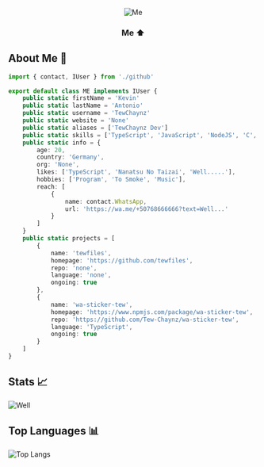 <div align=center>

![Me](https://i.ibb.co/563rK2k/blackpink-1.jpg)

### Me ⬆
</div>

## About Me 🎋

```TypeScript
import { contact, IUser } from './github'

export default class ME implements IUser {
    public static firstName = 'Kevin'
    public static lastName = 'Antonio'
    public static username = 'TewChaynz'
    public static website = 'None'
    public static aliases = ['TewChaynz Dev']
    public static skills = ['TypeScript', 'JavaScript', 'NodeJS', 'C', 'EJS', 'Express', 'NoSQL']
    public static info = {
        age: 20,
        country: 'Germany',
        org: 'None',
        likes: ['TypeScript', 'Nanatsu No Taizai', 'Well.....'],
        hobbies: ['Program', 'To Smoke', 'Music'],
        reach: [
            {
                name: contact.WhatsApp,
                url: 'https://wa.me/+50768666666?text=Well...'
            }
        ]
    }
    public static projects = [
        {
            name: 'tewfiles',
            homepage: 'https://github.com/tewfiles',
            repo: 'none',
            language: 'none',
            ongoing: true
        },
        {
            name: 'wa-sticker-tew',
            homepage: 'https://www.npmjs.com/package/wa-sticker-tew',
            repo: 'https://github.com/Tew-Chaynz/wa-sticker-tew',
            language: 'TypeScript',
            ongoing: true
        }
    ]
}


```
## Stats 📈
![Well](https://github-readme-stats.vercel.app/api?username=tew-chaynz&theme=dark&show_icons=true)
## Top Languages 📊
![Top Langs](https://github-readme-stats.vercel.app/api/top-langs/?username=tew-chaynz&theme=dark)
